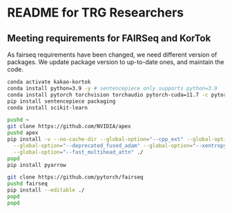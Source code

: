 # README for TRG Researchers

## Meeting requirements for FAIRSeq and KorTok

As fairseq requirements have been changed, we need different version of packages.
We update package version to up-to-date ones, and maintain the code.

```bash
conda activate kakao-kortok
conda install python=3.9 -y # sentencepiece only supports python=3.9
conda install pytorch torchvision torchaudio pytorch-cuda=11.7 -c pytorch -c nvidia -y
pip install sentencepiece packaging
conda install scikit-learn

pushd ~
git clone https://github.com/NVIDIA/apex
pushd apex
pip install -v --no-cache-dir --global-option="--cpp_ext" --global-option="--cuda_ext" \
  --global-option="--deprecated_fused_adam" --global-option="--xentropy" \
  --global-option="--fast_multihead_attn" ./
popd
pip install pyarrow

git clone https://github.com/pytorch/fairseq
pushd fairseq
pip install --editable ./
popd
popd
```
